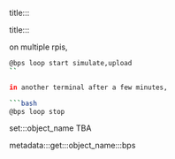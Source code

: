 title:::

title:::

on multiple rpis,

```bash
@bps loop start simulate,upload
``

in another terminal after a few minutes,

```bash
@bps loop stop
```
set:::object_name TBA

metadata:::get:::object_name:::bps